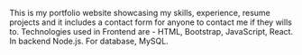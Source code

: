 This is my portfolio website showcasing my 
skills, experience, resume projects and it
includes a contact form for anyone to 
contact me if they wills to.
Technologies used in 
Frontend are - HTML, Bootstrap, JavaScript, 
React. In backend Node.js. For database, 
MySQL.
